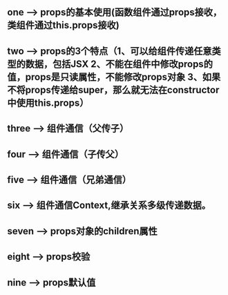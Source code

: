 ## one --> props的基本使用(函数组件通过props接收，类组件通过this.props接收)

## two --> props的3个特点（1、可以给组件传递任意类型的数据，包括JSX 2、不能在组件中修改props的值，props是只读属性，不能修改props对象 3、如果不将props传递给super，那么就无法在constructor中使用this.props）

## three --> 组件通信（父传子）

## four --> 组件通信（子传父）

## five --> 组件通信（兄弟通信）

## six --> 组件通信Context,继承关系多级传递数据。

## seven --> props对象的children属性

## eight --> props校验

## nine --> props默认值